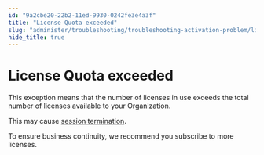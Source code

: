 ```yaml
---
id: "9a2cbe20-22b2-11ed-9930-0242fe3e4a3f"
title: "License Quota exceeded"
slug: "administer/troubleshooting/troubleshooting-activation-problem/license-quota-exceeded"
hide_title: true
---
```


# <a id="troubleshooting-6198" class="anchor_top_offset"/><a id="ariaid-title1" class="anchor_top_offset"/>License Quota exceeded

<p xmlns="http://www.w3.org/1999/xhtml" className="shortdesc"> </p> 
<section xmlns="http://www.w3.org/1999/xhtml" className="section condition"><p className="p" /></section> 
<div xmlns="http://www.w3.org/1999/xhtml" className="bodydiv troubleSolution"><section className="section cause"><p className="p">This exception means that the number of licenses in use exceeds the total number of licenses available to your Organization.</p><p className="p">This may cause <a className="xref" href="/administer/troubleshooting/session-termination-causes">session termination</a>.</p></section><section className="section remedy"><div className="li step p"><span className="ph cmd">To ensure business continuity, we recommend you subscribe to more licenses.</span></div></section></div>
